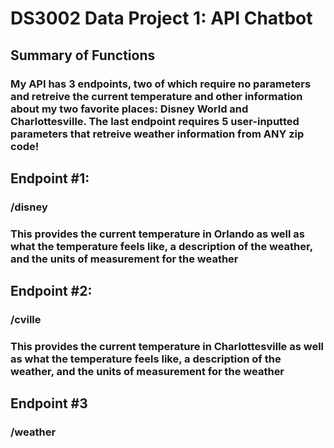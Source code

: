 # DS3002 Data Project 1: API Chatbot

## Summary of Functions
### My API has 3 endpoints, two of which require no parameters and retreive the current temperature and other information about my two favorite places: Disney World and Charlottesville. The last endpoint requires 5 user-inputted parameters that retreive weather information from ANY zip code!

## Endpoint #1:
### /disney
### This provides the current temperature in Orlando as well as what the temperature feels like, a description of the weather, and the units of measurement for the weather

## Endpoint #2:
### /cville
### This provides the current temperature in Charlottesville as well as what the temperature feels like, a description of the weather, and the units of measurement for the weather

## Endpoint #3
### /weather
